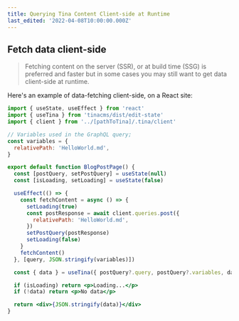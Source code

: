 ```yaml
---
title: Querying Tina Content Client-side at Runtime
last_edited: '2022-04-08T10:00:00.000Z'
---
```


## Fetch data client-side

> Fetching content on the server (SSR), or at build time (SSG) is preferred and faster but in some cases you may still want to get data client-side at runtime.

Here's an example of data-fetching client-side, on a React site:

```jsx
import { useState, useEffect } from 'react'
import { useTina } from 'tinacms/dist/edit-state'
import { client } from '../[pathToTina]/.tina/client'

// Variables used in the GraphQL query;
const variables = {
  relativePath: 'HelloWorld.md',
}

export default function BlogPostPage() {
  const [postQuery, setPostQuery] = useState(null)
  const [isLoading, setLoading] = useState(false)

  useEffect(() => {
    const fetchContent = async () => {
      setLoading(true)
      const postResponse = await client.queries.post({
        relativePath: 'HelloWorld.md',
      })
      setPostQuery(postResponse)
      setLoading(false)
    }
    fetchContent()
  }, [query, JSON.stringify(variables)])

  const { data } = useTina({ postQuery?.query, postQuery?.variables, data: postQuery?.data })

  if (isLoading) return <p>Loading...</p>
  if (!data) return <p>No data</p>

  return <div>{JSON.stringify(data)}</div>
}
```
